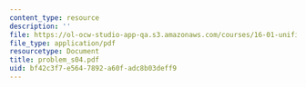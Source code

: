 ```yaml
---
content_type: resource
description: ''
file: https://ol-ocw-studio-app-qa.s3.amazonaws.com/courses/16-01-unified-engineering-i-ii-iii-iv-fall-2005-spring-2006/bf42c3f7e5647892a60fadc8b03deff9_problem_s04.pdf
file_type: application/pdf
resourcetype: Document
title: problem_s04.pdf
uid: bf42c3f7-e564-7892-a60f-adc8b03deff9
---
```

